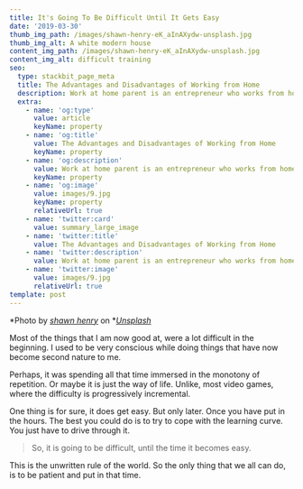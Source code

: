 ```yaml
---
title: It's Going To Be Difficult Until It Gets Easy
date: '2019-03-30'
thumb_img_path: /images/shawn-henry-eK_aInAXydw-unsplash.jpg
thumb_img_alt: A white modern house
content_img_path: /images/shawn-henry-eK_aInAXydw-unsplash.jpg
content_img_alt: difficult training
seo:
  type: stackbit_page_meta
  title: The Advantages and Disadvantages of Working from Home
  description: Work at home parent is an entrepreneur who works from home
  extra:
    - name: 'og:type'
      value: article
      keyName: property
    - name: 'og:title'
      value: The Advantages and Disadvantages of Working from Home
      keyName: property
    - name: 'og:description'
      value: Work at home parent is an entrepreneur who works from home
      keyName: property
    - name: 'og:image'
      value: images/9.jpg
      keyName: property
      relativeUrl: true
    - name: 'twitter:card'
      value: summary_large_image
    - name: 'twitter:title'
      value: The Advantages and Disadvantages of Working from Home
    - name: 'twitter:description'
      value: Work at home parent is an entrepreneur who works from home
    - name: 'twitter:image'
      value: images/9.jpg
      relativeUrl: true
template: post
---
```

*Photo by *[*shawn henry*](https://unsplash.com/@1ofakind?utm_source=unsplash\&utm_medium=referral\&utm_content=creditCopyText)* on *[*Unsplash*](https://unsplash.com/s/photos/the-grind?utm_source=unsplash\&utm_medium=referral\&utm_content=creditCopyText)
  
Most of the things that I am now good at, were a lot difficult in the beginning. I used to be very conscious while doing things that have now become second nature to me.

Perhaps, it was spending all that time immersed in the monotony of repetition. Or maybe it is just the way of life. Unlike, most video games, where the difficulty is progressively incremental.

One thing is for sure, it does get easy. But only later. Once you have put in the hours. The best you could do is to try to cope with the learning curve. You just have to drive through it.

> So, it is going to be difficult, until the time it becomes easy.

This is the unwritten rule of the world. So the only thing that we all can do, is to be patient and put in that time.
